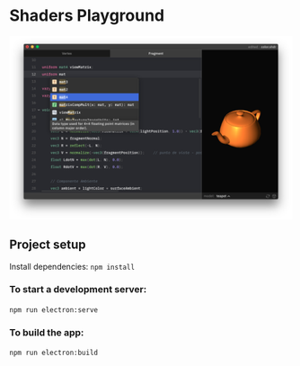 # Shaders Playground

![editor](docs/screenshot.png)

## Project setup

Install dependencies:
`npm install`

### To start a development server:

`npm run electron:serve`

### To build the app:

`npm run electron:build`
